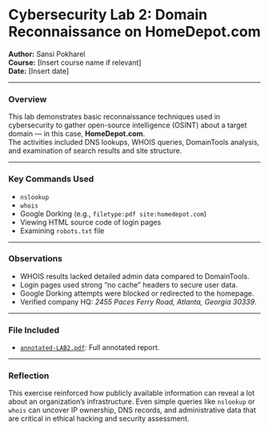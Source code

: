 # Cybersecurity Lab 2: Domain Reconnaissance on HomeDepot.com

**Author:** Sansi Pokharel  
**Course:** [Insert course name if relevant]  
**Date:** [Insert date]

---

### Overview
This lab demonstrates basic reconnaissance techniques used in cybersecurity to gather open-source intelligence (OSINT) about a target domain — in this case, **HomeDepot.com**.  
The activities included DNS lookups, WHOIS queries, DomainTools analysis, and examination of search results and site structure.

---

### Key Commands Used
- `nslookup`
- `whois`
- Google Dorking (e.g., `filetype:pdf site:homedepot.com`)
- Viewing HTML source code of login pages
- Examining `robots.txt` file

---

### Observations
- WHOIS results lacked detailed admin data compared to DomainTools.
- Login pages used strong “no cache” headers to secure user data.
- Google Dorking attempts were blocked or redirected to the homepage.
- Verified company HQ: *2455 Paces Ferry Road, Atlanta, Georgia 30339*.

---

###  File Included
- [`annotated-LAB2.pdf`](annotated-LAB2.pdf): Full annotated report.

---

### Reflection
This exercise reinforced how publicly available information can reveal a lot about an organization’s infrastructure. Even simple queries like `nslookup` or `whois` can uncover IP ownership, DNS records, and administrative data that are critical in ethical hacking and security assessment.

